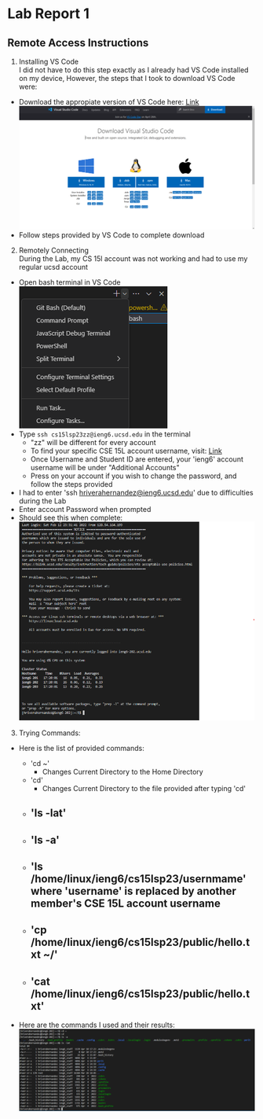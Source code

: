# Lab Report 1
## Remote Access Instructions

1) Installing VS Code  
I did not have to do this step exactly as I already had VS Code installed on my device, However, the steps that I took to download VS Code were:
- Download the appropiate version of VS Code here: [Link](https://code.visualstudio.com/download)  
![Image](VS_Code_lab1.png)
- Follow steps provided by VS Code to complete download
  
    
2) Remotely Connecting  
During the Lab, my CS 15l account was not working and had to use my regular ucsd account
- Open bash terminal in VS Code  
![Image](Git_Bash_lab1.png)
- Type `ssh cs15lsp23zz@ieng6.ucsd.edu` in the terminal
  - "zz" will be different for every account
  - To find your specific CSE 15L account username, visit: [Link](https://sdacs.ucsd.edu/~icc/index.php)
  - Once Username and Student ID are entered, your 'ieng6' account username will be under "Additional Accounts"
  - Press on your account if you wish to change the password, and follow the steps provided
- I had to enter 'ssh hriverahernandez@ieng6.ucsd.edu' due to difficulties during the Lab 
- Enter account Password when prompted
- Should see this when complete:  
![Image](VS_Code_Access_Lab1.png)
  
     
3) Trying Commands:
- Here is the list of provided commands:  
  - 'cd ~'
    - Changes Current Directory to the Home Directory
  - 'cd'
    - Changes Current Directory to the file provided after typing 'cd'
  - 'ls -lat'
    - 
  - 'ls -a'
    - 
  - 'ls /home/linux/ieng6/cs15lsp23/usernmame' where 'username' is replaced by another member's CSE 15L account username
    - 
  - 'cp /home/linux/ieng6/cs15lsp23/public/hello.txt ~/'
    - 
  - 'cat /home/linux/ieng6/cs15lsp23/public/hello.txt'
    - 
  
- Here are the commands I used and their results:  
![Image](Command_Results_lab1.png)
